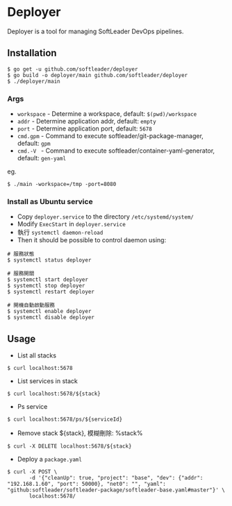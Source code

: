 # Deployer

Deployer is a tool for managing SoftLeader DevOps pipelines.

## Installation

```
$ go get -u github.com/softleader/deployer
$ go build -o deployer/main github.com/softleader/deployer
$ ./deployer/main
```

### Args

- `workspace` - Determine a workspace, default: `$(pwd)/workspace`
- `addr` - Determine application addr, default: `empty`
- `port` - Determine application port, default: `5678`
- `cmd.gpm` - Command to execute softleader/git-package-manager, default: `gpm`
- `cmd.-V
` - Command to execute softleader/container-yaml-generator, default: `gen-yaml`

eg.

```
$ ./main -workspace=/tmp -port=8080
```

### Install as Ubuntu service

- Copy `deployer.service` to the directory `/etc/systemd/system/`
- Modify `ExecStart` in `deployer.service`
- 執行 `systemctl daemon-reload`
- Then it should be possible to control daemon using:

```
# 服務狀態
$ systemctl status deployer

# 服務開關
$ systemctl start deployer
$ systemctl stop deployer
$ systemctl restart deployer

# 開機自動啟動服務
$ systemctl enable deployer
$ systemctl disable deployer
```

## Usage

- List all stacks

```
$ curl localhost:5678
```

- List services in stack

```
$ curl localhost:5678/${stack}
```

- Ps service

```
$ curl localhost:5678/ps/${serviceId}
```

- Remove stack ${stack}, 模糊刪除: %stack%

```
$ curl -X DELETE localhost:5678/${stack}
```

- Deploy a `package.yaml`

```
$ curl -X POST \
       -d '{"cleanUp": true, "project": "base", "dev": {"addr": "192.168.1.60", "port": 50000}, "net0": "", "yaml": "github:softleader/softleader-package/softleader-base.yaml#master"}' \
       localhost:5678/
```

